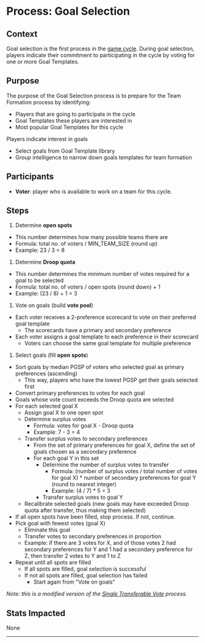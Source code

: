 # Process: Goal Selection

## Context

Goal selection is the first process in the [game cycle](cycle.md).
During goal selection, players indicate their commitment to participating in the cycle by voting for one or more Goal Templates.

## Purpose

The purpose of the Goal Selection process is to prepare for the Team Formation process by identifying:

- Players that are going to participate in the cycle
- Goal Templates these players are interested in
- Most popular Goal Templates for this cycle

Players indicate interest in goals
- Select goals from Goal Template library
- Group intelligence to narrow down goals templates for team formation

## Participants

- **Voter**: player who is available to work on a team for this cycle.

## Steps

1. Determine **open spots**
  - This number determines how many possible teams there are
  - Formula: total no. of voters / MIN_TEAM_SIZE (round up)
  - Example: 23 / 3 = 8
1. Determine **Droop quota**
  - This number determines the minimum number of votes required for a goal to be selected
  - Formula: total no. of voters / open spots (round down) + 1
  - Example: (23 / 8) + 1 = 3
1. Vote on goals (build **vote pool**)
  - Each voter receives a 2-preference scorecard to vote on their preferred goal template
    - The scorecards have a primary and secondary preference
  - Each voter assigns a goal template to each preference in their scorecard
    - Voters can choose the same goal template for multiple preference
1. Select goals (fill **open spots**)
  - Sort goals by median PGSP of voters who selected goal as primary preferences (ascending)
    - This way, players who have the lowest PGSP get their goals selected first
  - Convert primary preferences to votes for each goal
  - Goals whose vote count exceeds the Droop quota are selected
  - For each selected goal X
    - Assign goal X to one open spot
    - Determine surplus votes
      - Formula: votes for goal X - Droop quota
      - Example: 7 - 3 = 4
    - Transfer surplus votes to secondary preferences
      - From the set of primary preferences for goal X, define the set of goals chosen as a secondary preference
      - For each goal Y in this set
        - Determine the number of surplus votes to transfer
          - Formula: (number of surplus votes / total number of votes for goal X) * number of secondary preferences for goal Y (round to nearest integer)
          - Example: (4 / 7) * 5 = 3
        - Transfer surplus votes to goal Y
    - Recalibrate selected goals (new goals may have exceeded Droop quota after transfer, thus making them selected)
  - If all open spots have been filled, stop process. If not, continue.
  - Pick goal with fewest votes (goal X)
    - Eliminate this goal
    - Transfer votes to secondary preferences in proportion
    - Example: if there are 3 votes for X, and of those votes 2 had secondary preferences for Y and 1 had a secondary preference for Z, then transfer 2 votes to Y and 1 to Z
  - Repeat until all spots are filled
    - If all spots are filled, goal selection is successful
    - If not all spots are filled, goal selection has failed
      - Start again from "Vote on goals"

<!-- TODO: add an example (w/ diagram) because this algorithm is not easy to understand -->

_Note: this is a modified version of the [Single Transferable Vote](https://en.wikipedia.org/wiki/Single_transferable_vote) process._

## Stats Impacted

None

---

[^1]: Players only vote on goals they want to work on. they don't know they're going to be on team lead until team formation happens. Team leads don't get a formal say in what teams they will be leading, or what they'll be working on when they're team leading.
